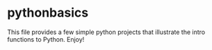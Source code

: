 # pythonbasics
This file provides a few simple python projects that illustrate the intro functions to Python.
Enjoy!
